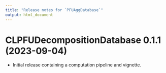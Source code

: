 ```yaml
---
title: "Release notes for `PFUAggDatabase`"
output: html_document
---
```


# CLPFUDecompositionDatabase 0.1.1 (2023-09-04) 

* Initial release containing a computation pipeline and vignette.
